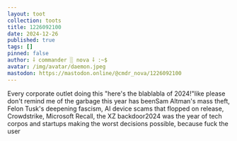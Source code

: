 ```yaml
---
layout: toot
collection: toots
title: 1226092100
date: 2024-12-26
published: true
tags: []
pinned: false
author: ⸸ commander ░ nova ⸸ :~$
avatar: /img/avatar/daemon.jpeg
mastodon: https://mastodon.online/@cmdr_nova/1226092100
---
```


Every corporate outlet doing this "here's the blablabla of 2024!"like please don't remind me of the garbage this year has beenSam Altman's mass theft, Felon Tusk's deepening fascism, AI device scams that flopped on release, Crowdstrike, Microsoft Recall, the XZ backdoor2024 was the year of tech corpos and startups making the worst decisions possible, because fuck the user
